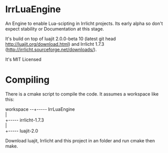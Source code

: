 IrrLuaEngine
============

An Engine to enable Lua-scipting in Irrlicht projects. Its early alpha so don't expect stability or Documentation at this stage. 

It's build on top of luajit 2.0.0-beta 10 (latest git head http://luajit.org/download.html) and Irrlicht 1.7.3 (http://irrlicht.sourceforge.net/downloads/).

It's MIT Licensed

Compiling
============

There is a cmake script to compile the code. It assumes a workspace like this:

workspace --+-----  IrrLuaEngine <br>
            | <br>
            +-----  irrlicht-1.7.3 <br>
            | <br>
            +-----  luajit-2.0 <br>

Download luajit, Irrlicht and this project in an folder and run cmake then make.
